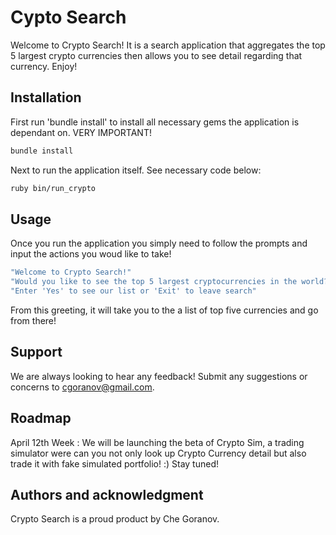 # Cypto Search

Welcome to Crypto Search! It is a search application that aggregates the top 5 largest crypto currencies then allows you to see detail regarding that currency. Enjoy!

## Installation

First run 'bundle install' to install all necessary gems the application is dependant on. VERY IMPORTANT!

```bash
bundle install
```

Next to run the application itself. See necessary code below:

```bash
ruby bin/run_crypto
```

## Usage

Once you run the application you simply need to follow the prompts and input the actions you woud like to take! 

```ruby
"Welcome to Crypto Search!"
"Would you like to see the top 5 largest cryptocurrencies in the world?"
"Enter 'Yes' to see our list or 'Exit' to leave search"
```

From this greeting, it will take you to the a list of top five currencies and go from there! 


## Support
We are always looking to hear any feedback! Submit any suggestions or concerns to cgoranov@gmail.com. 


## Roadmap

April 12th Week : We will be launching the beta of Crypto Sim, a trading simulator were can you not only look up 
Crypto Currency detail but also trade it with fake simulated portfolio! :) Stay tuned!

## Authors and acknowledgment
Crypto Search is a proud product by Che Goranov. 
